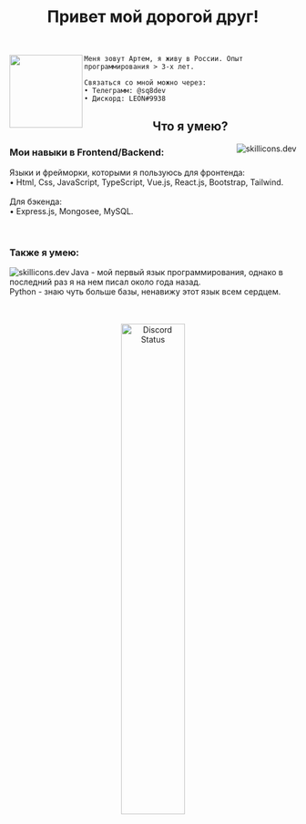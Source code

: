 <h1 align="center">Привет мой дорогой друг!</h1>
<br>

<div>
    <img align="left" src="https://cdn.discordapp.com/avatars/633223783204782090/3e35867c3255223ae1db50cd28bc27c4.webp?size=1024" width="128" />

    Меня зовут Артем, я живу в России. Опыт программирования > 3-х лет.

    Связаться со мной можно через:
    • Телеграмм: @sq8dev
    • Дискорд: LEON#9938
</div>

<h2 align="center">Что я умею?</h2>

<img src="https://skillicons.dev/icons?i=html,css,js,ts,vue,react,bootstrap,tailwind,express,mongodb,mysql&perline=4" alt="skillicons.dev" align="right">
<h3>Мои навыки в Frontend/Backend:</h3>
<p>
    Языки и фрейморки, которыми я пользуюсь для фронтенда:<br>
    • Html, Css, JavaScript, TypeScript, Vue.js, React.js, Bootstrap, Tailwind.<br><br>
    Для бэкенда:<br>
    • Express.js, Mongosee, MySQL.
</p>
<br>

<h3>Также я умею:</h3>
<img src="https://skillicons.dev/icons?i=java,python&perline=2" alt="skillicons.dev" align="left">
<p>
    Java - мой первый язык программирования, однако в последний раз я на нем писал около года назад.<br>
    Python - знаю чуть больше базы, ненавижу этот язык всем сердцем.
</p>
<br><br>

<a href="https://sefinek.net" target="_blank">
    <div align="center"><img src="https://lanyard.cnrad.dev/api/633223783204782090?bg=151515&borderRadius=13px" width="47%" alt="Discord Status"></div>
</a>
